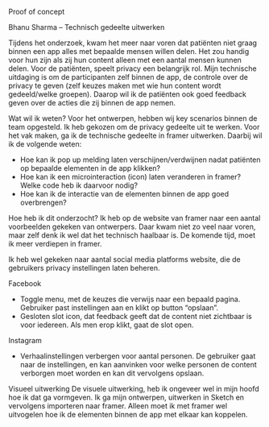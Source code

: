 Proof of concept

Bhanu Sharma – Technisch gedeelte uitwerken

Tijdens het onderzoek, kwam het meer naar voren dat patiënten niet graag binnen een app alles met bepaalde mensen willen delen. Het zou handig voor hun zijn als zij hun content alleen met een aantal mensen kunnen delen. Voor de patiënten, speelt privacy een belangrijk rol. Mijn technische uitdaging is om de participanten zelf binnen de app, de controle over de privacy te geven (zelf keuzes maken met wie hun content wordt gedeeld/welke groepen). Daarop wil ik de patiënten ook goed feedback geven over de acties die zij binnen de app nemen.

Wat wil ik weten?
Voor het ontwerpen, hebben wij key scenarios binnen de team opgesteld. Ik heb gekozen om de privacy gedeelte uit te werken. Voor het vak maken, ga ik de technische gedeelte in framer uitwerken. Daarbij wil ik de volgende weten:

-	Hoe kan ik pop up melding laten verschijnen/verdwijnen nadat patiënten op bepaalde elementen in de app klikken?
-	Hoe kan ik een microinteraction (icon) laten veranderen in framer? Welke code heb ik daarvoor nodig?
-	Hoe kan ik de interactie van de elementen binnen de app goed overbrengen?

Hoe heb ik dit onderzocht?
Ik heb op de website van framer naar een aantal voorbeelden gekeken van ontwerpers. Daar kwam niet zo veel naar voren, maar zelf denk ik wel dat het technisch haalbaar is. De komende tijd, moet ik meer verdiepen in framer.

Ik heb wel gekeken naar aantal social media platforms website, die de gebruikers privacy instellingen laten beheren.

Facebook
- Toggle menu, met de keuzes die verwijs naar een bepaald pagina. Gebruiker past instellingen aan en klikt op button “opslaan”.
- Gesloten slot icon, dat feedback geeft dat de content niet zichtbaar is voor iedereen. Als men erop klikt, gaat de slot open.

Instagram
- Verhaalinstellingen verbergen voor aantal personen. De gebruiker gaat naar de instellingen, en kan aanvinken voor welke personen de content verborgen moet worden en kan dit vervolgens opslaan.


Visueel uitwerking
De visuele uitwerking, heb ik ongeveer wel in mijn hoofd hoe ik dat ga vormgeven. Ik ga mijn ontwerpen, uitwerken in Sketch en vervolgens importeren naar framer. Alleen moet ik met framer wel uitvogelen hoe ik de elementen binnen de app met elkaar kan koppelen.
